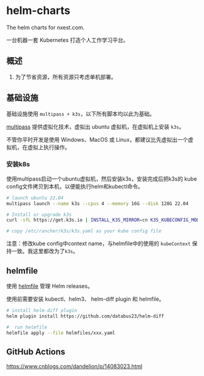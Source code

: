 # helm-charts

The helm charts for nxest.com.

一台机器一套 Kubernetes 打造个人工作学习平台。

## 概述

1. 为了节省资源，所有资源只考虑单机部署。

## 基础设施

基础设施使用 `multipass + k3s`，以下所有脚本均以此为基础。

[multipass][] 提供虚拟化技术，虚拟出 ubuntu 虚拟机，在虚拟机上安装 `k3s`。

不管你平时开发是使用 Windows、MacOS 或 Linux，都建议比先虚拟出一个虚拟机，在虚拟上执行操作。

### 安装k8s

使用multipass启动一个ubuntu虚拟机，然后安装k3s，安装完成后把k3s的 kube config文件拷贝到本机，以便能执行helm和kubectl命令。

```bash
# launch ubuntu 22.04
multipass launch --name k3s --cpus 4 --memory 16G --disk 128G 22.04

# Install or upgrade k3s
curl -sfL https://get.k3s.io | INSTALL_K3S_MIRROR=cn K3S_KUBECONFIG_MODE=644 INSTALL_K3S_CHANNEL=latest sh -

# copy /etc/rancher/k3s/k3s.yaml as your kube config file

```

注意：修改kube config中context name，与helmfile中的使用的 `kubeContext` 保持一致。我这里都改为了`k3s`。

## helmfile

使用 [helmfile](https://helmfile.readthedocs.io) 管理 Helm releases。

使用前需要安装 kubectl、helm3、 helm-diff plugin 和 helmfile。

```bash
# install helm-diff plugin
helm plugin install https://github.com/databus23/helm-diff

#  run helmfile
helmfile apply --file helmfiles/xxx.yaml

```

## GitHub Actions


https://www.cnblogs.com/dandelion/p/14083023.html




[multipass]: https://multipass.run/


